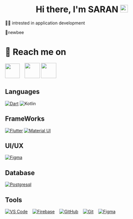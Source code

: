 <div align="center">
   <h1>Hi there, I'm SARAN <img src="https://media.giphy.com/media/hvRJCLFzcasrR4ia7z/giphy.gif" width="25px"> </h1>
</div>
 🦸‍♂️ intrested in application development


 🐝newbee 
 
 # 📮 Reach me on

  <a align="center" href="https://www.linkedin.com/in/saran-vt-6452011a0/"><img height="48" src="https://raw.githubusercontent.com/peterthehan/peterthehan/master/assets/linkedin.svg" /></a>&nbsp;&nbsp;&nbsp;
        <a align="center" href="https://twitter.com/Saranvt_"><img height="50" src="https://raw.githubusercontent.com/peterthehan/peterthehan/master/assets/twitter.svg"></a>
              <a align="center" href="https://dribbble.com/saran_vt"><img height="50"  src="https://cdn.dribbble.com/users/1041961/screenshots/2485936/alchemy-dribbble-icon2.gif"></a>


     



## Languages
[<img alt="Dart" src="https://img.shields.io/badge/dart-%230175C2.svg?&style=for-the-badge&logo=dart&logoColor=white"/>]()
 <img alt="Kotlin" src="https://img.shields.io/badge/kotlin%20-%2343853D.svg?&style=for-the-badge&logo=kotlin&logoColor=white"/>
## FrameWorks
[<img alt="Flutter" src="https://img.shields.io/badge/Flutter%20-%2302569B.svg?&style=for-the-badge&logo=Flutter&logoColor=white" />]()
[<img alt="Material UI" src="https://img.shields.io/badge/material%20ui%20-%230081CB.svg?&style=for-the-badge&logo=material-ui&logoColor=white"/>]()&nbsp;&nbsp;&nbsp;




## UI/UX

[<img alt="Figma" src="https://img.shields.io/badge/figma%20-%23F24E1E.svg?&style=for-the-badge&logo=figma&logoColor=white"/>]()

## Database

[<img alt="Postgresql" src="https://img.shields.io/badge/PostgreSQL-316192?style=for-the-badge&logo=postgresql&logoColor=white" />]()

## Tools 
[<img alt="VS Code" src="https://img.shields.io/badge/Visual_Studio_Code-0078D4?style=for-the-badge&logo=visual%20studio%20code&logoColor=white"/>]()&nbsp;&nbsp;&nbsp;
[<img alt="Firebase" src="https://img.shields.io/badge/firebase%20-%23039BE5.svg?&style=for-the-badge&logo=firebase"/>]()&nbsp;&nbsp;&nbsp;
[<img alt="GitHub" src="https://img.shields.io/badge/github%20-%23121011.svg?&style=for-the-badge&logo=github&logoColor=white"/>]()&nbsp;&nbsp;&nbsp;
[<img alt="Git" src="https://img.shields.io/badge/git%20-%23F05033.svg?&style=for-the-badge&logo=git&logoColor=white"/>]()&nbsp;&nbsp;&nbsp;
[<img alt="Figma" src="https://img.shields.io/badge/IntelliJIDEA-000000.svg?style=for-the-badge&logo=intellij-idea&logoColor=white"/>]()




  
 
 

